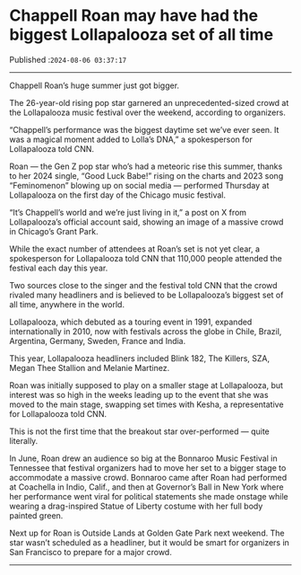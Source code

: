 # Chappell Roan may have had the biggest Lollapalooza set of all time

Published :`2024-08-06 03:37:17`

---

Chappell Roan’s huge summer just got bigger.

The 26-year-old rising pop star garnered an unprecedented-sized crowd at the Lollapalooza music festival over the weekend, according to organizers.

“Chappell’s performance was the biggest daytime set we’ve ever seen. It was a magical moment added to Lolla’s DNA,” a spokesperson for Lollapalooza told CNN.

Roan — the Gen Z pop star who’s had a meteoric rise this summer, thanks to her 2024 single, “Good Luck Babe!” rising on the charts and 2023 song “Feminomenon” blowing up on social media — performed Thursday at Lollapalooza on the first day of the Chicago music festival.

“It’s Chappell’s world and we’re just living in it,” a post on X from Lollapalooza’s official account said, showing an image of a massive crowd in Chicago’s Grant Park.

While the exact number of attendees at Roan’s set is not yet clear, a spokesperson for Lollapalooza told CNN that 110,000 people attended the festival each day this year.

Two sources close to the singer and the festival told CNN that the crowd rivaled many headliners and is believed to be Lollapalooza’s biggest set of all time, anywhere in the world.

Lollapalooza, which debuted as a touring event in 1991, expanded internationally in 2010, now with festivals across the globe in Chile, Brazil, Argentina, Germany, Sweden, France and India.

This year, Lollapalooza headliners included Blink 182, The Killers, SZA, Megan Thee Stallion and Melanie Martinez.

Roan was initially supposed to play on a smaller stage at Lollapalooza, but interest was so high in the weeks leading up to the event that she was moved to the main stage, swapping set times with Kesha, a representative for Lollapalooza told CNN.

This is not the first time that the breakout star over-performed — quite literally.

In June, Roan drew an audience so big at the Bonnaroo Music Festival in Tennessee that festival organizers had to move her set to a bigger stage to accommodate a massive crowd. Bonnaroo came after Roan had performed at Coachella in Indio, Calif., and then at Governor’s Ball in New York where her performance went viral for political statements she made onstage while wearing a drag-inspired Statue of Liberty costume with her full body painted green.

Next up for Roan is Outside Lands at Golden Gate Park next weekend. The star wasn’t scheduled as a headliner, but it would be smart for organizers in San Francisco to prepare for a major crowd.

---

